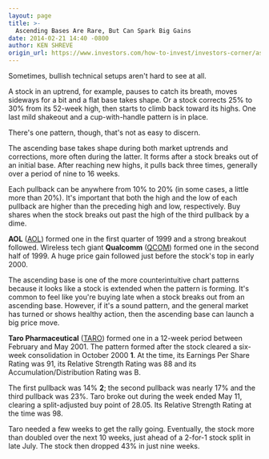```yaml
---
layout: page
title: >-
  Ascending Bases Are Rare, But Can Spark Big Gains
date: 2014-02-21 14:40 -0800
author: KEN SHREVE
origin_url: https://www.investors.com/how-to-invest/investors-corner/ascending-base-breakouts-can-be-powerful
---
```





Sometimes, bullish technical setups aren't hard to see at all.


A stock in an uptrend, for example, pauses to catch its breath, moves sideways for a bit and a flat base takes shape. Or a stock corrects 25% to 30% from its 52-week high, then starts to climb back toward its highs. One last mild shakeout and a cup-with-handle pattern is in place.


There's one pattern, though, that's not as easy to discern.


The ascending base takes shape during both market uptrends and corrections, more often during the latter. It forms after a stock breaks out of an initial base. After reaching new highs, it pulls back three times, generally over a period of nine to 16 weeks.


Each pullback can be anywhere from 10% to 20% (in some cases, a little more than 20%). It's important that both the high and the low of each pullback are higher than the preceding high and low, respectively. Buy shares when the stock breaks out past the high of the third pullback by a dime.


**AOL** ([AOL](https://research.investors.com/quote.aspx?symbol=AOL)) formed one in the first quarter of 1999 and a strong breakout followed. Wireless tech giant **Qualcomm** ([QCOM](https://research.investors.com/quote.aspx?symbol=QCOM)) formed one in the second half of 1999. A huge price gain followed just before the stock's top in early 2000.


The ascending base is one of the more counterintuitive chart patterns because it looks like a stock is extended when the pattern is forming. It's common to feel like you're buying late when a stock breaks out from an ascending base. However, if it's a sound pattern, and the general market has turned or shows healthy action, then the ascending base can launch a big price move.


**Taro Pharmaceutical** ([TARO](https://research.investors.com/quote.aspx?symbol=TARO)) formed one in a 12-week period between February and May 2001. The pattern formed after the stock cleared a six-week consolidation in October 2000 **1**. At the time, its Earnings Per Share Rating was 91, its Relative Strength Rating was 88 and its Accumulation/Distribution Rating was B.


The first pullback was 14% **2**; the second pullback was nearly 17% and the third pullback was 23%. Taro broke out during the week ended May 11, clearing a split-adjusted buy point of 28.05. Its Relative Strength Rating at the time was 98.


Taro needed a few weeks to get the rally going. Eventually, the stock more than doubled over the next 10 weeks, just ahead of a 2-for-1 stock split in late July. The stock then dropped 43% in just nine weeks.




